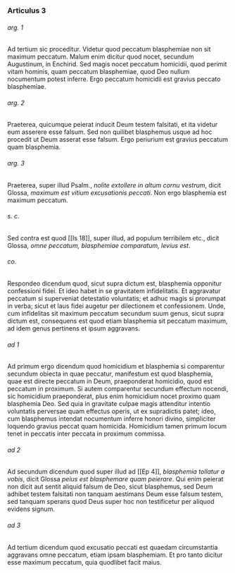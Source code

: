 ### Articulus 3

###### arg. 1
Ad tertium sic proceditur. Videtur quod peccatum blasphemiae non sit maximum peccatum. Malum enim dicitur quod nocet, secundum Augustinum, in Enchirid. Sed magis nocet peccatum homicidii, quod perimit vitam hominis, quam peccatum blasphemiae, quod Deo nullum nocumentum potest inferre. Ergo peccatum homicidii est gravius peccato blasphemiae.

###### arg. 2
Praeterea, quicumque peierat inducit Deum testem falsitati, et ita videtur eum asserere esse falsum. Sed non quilibet blasphemus usque ad hoc procedit ut Deum asserat esse falsum. Ergo periurium est gravius peccatum quam blasphemia.

###### arg. 3
Praeterea, super illud Psalm., *nolite extollere in altum cornu vestrum*, dicit Glossa, *maximum est vitium excusationis peccati*. Non ergo blasphemia est maximum peccatum.

###### s. c.
Sed contra est quod [[Is 18]], super illud, ad populum terribilem etc., dicit Glossa, *omne peccatum, blasphemiae comparatum, levius est*.

###### co.
Respondeo dicendum quod, sicut supra dictum est, blasphemia opponitur confessioni fidei. Et ideo habet in se gravitatem infidelitatis. Et aggravatur peccatum si superveniat detestatio voluntatis; et adhuc magis si prorumpat in verba; sicut et laus fidei augetur per dilectionem et confessionem. Unde, cum infidelitas sit maximum peccatum secundum suum genus, sicut supra dictum est, consequens est quod etiam blasphemia sit peccatum maximum, ad idem genus pertinens et ipsum aggravans.

###### ad 1
Ad primum ergo dicendum quod homicidium et blasphemia si comparentur secundum obiecta in quae peccatur, manifestum est quod blasphemia, quae est directe peccatum in Deum, praeponderat homicidio, quod est peccatum in proximum. Si autem comparentur secundum effectum nocendi, sic homicidium praeponderat, plus enim homicidium nocet proximo quam blasphemia Deo. Sed quia in gravitate culpae magis attenditur intentio voluntatis perversae quam effectus operis, ut ex supradictis patet; ideo, cum blasphemus intendat nocumentum inferre honori divino, simpliciter loquendo gravius peccat quam homicida. Homicidium tamen primum locum tenet in peccatis inter peccata in proximum commissa.

###### ad 2
Ad secundum dicendum quod super illud ad [[Ep 4]], *blasphemia tollatur a vobis*, dicit Glossa *peius est blasphemare quam peierare*. Qui enim peierat non dicit aut sentit aliquid falsum de Deo, sicut blasphemus, sed Deum adhibet testem falsitati non tanquam aestimans Deum esse falsum testem, sed tanquam sperans quod Deus super hoc non testificetur per aliquod evidens signum.

###### ad 3
Ad tertium dicendum quod excusatio peccati est quaedam circumstantia aggravans omne peccatum, etiam ipsam blasphemiam. Et pro tanto dicitur esse maximum peccatum, quia quodlibet facit maius.

